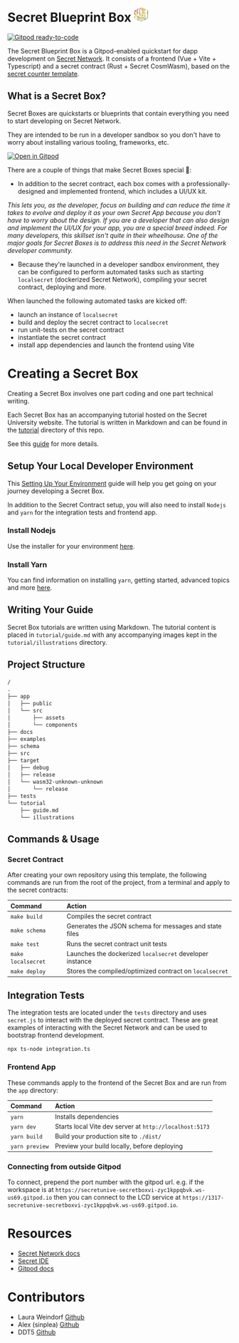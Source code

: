 # Secret Blueprint Box ![secret box logo](/docs/logo-32x32.png)

[![Gitpod ready-to-code](https://img.shields.io/badge/Gitpod-ready--to--code-blue?logo=gitpod)](https://gitpod.io/#https://github.com/secretuniversity/secret-box-vite-template)

The Secret Blueprint Box is a Gitpod-enabled quickstart for dapp development on [Secret Network](https://scrt.network).
It consists of a frontend (Vue + Vite + Typescript) and a secret contract (Rust + Secret CosmWasm), based on the [secret counter template](https://github.com/secretuniversity/secret-template-cw1).

## What is a Secret Box?

Secret Boxes are quickstarts or blueprints that contain everything you need to start developing on Secret Network.

They are intended to be run in a developer sandbox so you don't have to worry about installing various tooling, frameworks, etc.

[![Open in Gitpod](https://gitpod.io/button/open-in-gitpod.svg)](https://gitpod.io/#https://github.com/secretuniversity/secret-box-vite-template)

There are a couple of things that make Secret Boxes special :rocket::

- In addition to the secret contract, each box comes with a professionally-designed and implemented frontend, which includes a UI/UX kit.

*This lets you, as the developer, focus on building and can reduce the time it takes to evolve and deploy it as your own Secret App because you don't have to worry about the design. If you are a developer that can also design and implement the UI/UX for your app, you are a special breed indeed. For many developers, this skillset isn't quite in their wheelhouse. One of the major goals for Secret Boxes is to address this need in the Secret Network developer community.*

- Because they're launched in a developer sandbox environment, they can be configured to perform automated tasks such as starting `localsecret` (dockerized Secret Network), compiling your secret contract, deploying and more.


When launched the following automated tasks are kicked off:

- launch an instance of `localsecret`
- build and deploy the secret contract to `localsecret`
- run unit-tests on the secret contract
- instantiate the secret contract
- install app dependencies and launch the frontend using Vite

# Creating a Secret Box

Creating a Secret Box involves one part coding and one part technical writing.

Each Secret Box has an accompanying tutorial hosted on the Secret University website. The tutorial is written in Markdown and can be found in the [tutorial](/tutorial/) directory of this repo.

See this [guide](tutorial/guide.md) for more details.

## Setup Your Local Developer Environment

This [Setting Up Your Environment](https://docs.scrt.network/secret-network-documentation/development/getting-started/setting-up-your-environment) guide will help you get going on your journey developing a Secret Box.

In addition to the Secret Contract setup, you will also need to install `Nodejs` and `yarn` for the integration 
tests and frontend app.

### Install Nodejs

Use the installer for your environment [here](https://nodejs.dev/en/download).

### Install Yarn

You can find information on installing `yarn`, getting started, advanced topics and more [here](https://yarnpkg.com).

## Writing Your Guide

Secret Box tutorials are written using Markdown. The tutorial content is placed in `tutorial/guide.md` with any accompanying images kept in the `tutorial/illustrations` directory.

## Project Structure

```
/
.
├── app
│   ├── public
│   └── src
│       ├── assets
│       └── components
├── docs
├── examples
├── schema
├── src
├── target
│   ├── debug
│   ├── release
│   └── wasm32-unknown-unknown
│       └── release
├── tests
└── tutorial
    ├── guide.md
    └── illustrations
```
## Commands & Usage

### Secret Contract

After creating your own repository using this template, the following commands are run from the root of the project, from a terminal and apply to the secret contracts:

| Command                | Action                                                    |
|:---------------------  |:--------------------------------------------------------  |
| `make build`           | Compiles the secret contract                              |
| `make schema`          | Generates the JSON schema for messages and state files    |
| `make test`            | Runs the secret contract unit tests                       |
| `make localsecret`     | Launches the dockerized `localsecret` developer instance  |
| `make deploy`          | Stores the compiled/optimized contract on `localsecret`   |

## Integration Tests

The integration tests are located under the `tests` directory and uses `secret.js` to interact with the
deployed secret contract. These are great examples of interacting with the Secret Network and can be used
to bootstrap frontend development.

```
npx ts-node integration.ts
```

### Frontend App

These commands apply to the frontend of the Secret Box and are run from the `app` directory:


| Command           | Action                                       |
|:----------------  |:-------------------------------------------- |
| `yarn`         | Installs dependencies                        |
| `yarn dev`     | Starts local Vite dev server at `http://localhost:5173`  |
| `yarn build`   | Build your production site to `./dist/`      |
| `yarn preview` | Preview your build locally, before deploying |


### Connecting from outside Gitpod

To connect, prepend the port number with the gitpod url. e.g. if the workspace is at
`https://secretunive-secretboxvi-zyc1kppqbvk.ws-us69.gitpod.io` then you can connect to the LCD service at
`https://1317-secretunive-secretboxvi-zyc1kppqbvk.ws-us69.gitpod.io`.

# Resources
- [Secret Network docs](https://docs.scrt.network)
- [Secret IDE](https://www.digiline.io/)
- [Gitpod docs](https://www.gitpod.io/docs)

# Contributors
- Laura Weindorf [Github](https://github.com/secetchaingirl)
- Alex (sinplea) [Github](https://github.com/sinplea)
- DDT5 [Github](https://github.com/DDT5)

